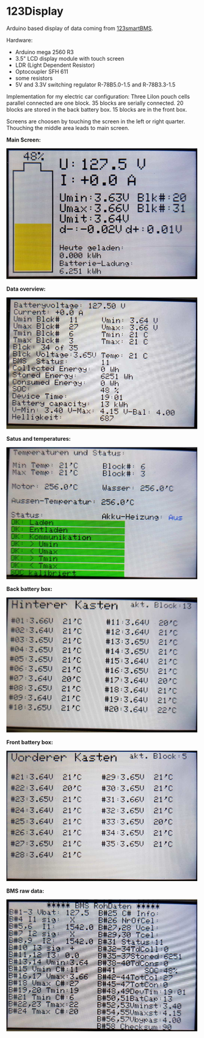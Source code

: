 # 123Display
Arduino based display of data coming from [123smartBMS](https://123electric.eu/).

Hardware:
- Arduino mega 2560 R3
- 3.5" LCD display module with touch screen
- LDR (Light Dependent Resistor)
- Optocoupler SFH 611
- some resistors
- 5V and 3.3V switching regulator R-78B5.0-1.5 and R-78B3.3-1.5

Implementation for my electric car configuration:
Three LiIon pouch cells parallel connected are one block. 
35 blocks are serially connected.
20 blocks are stored in the back battery box.
15 blocks are in the front box.

Screens are choosen by touching the screen in the left or right quarter.
Thouching the middle area leads to main screen. 

**Main Screen:**

<img src="/Photos/Scr_1_main.jpg" width="500" alt="Main"/>

**Data overview:**

<img src="/Photos/Scr_0_data.jpg" width="500" alt="Main"/>

**Satus and temperatures:**

<img src="/Photos/Scr_2_Stat.jpg" width="500" alt="Main"/>

**Back battery box:**

<img src="/Photos/Scr_3_hk.jpg" width="500" alt="Main"/>

**Front battery box:**

<img src="/Photos/Scr_4_vk.jpg" width="500" alt="Main"/>

**BMS raw data:**

<img src="/Photos/Scr_5_raw.jpg" width="500" alt="Main"/>
